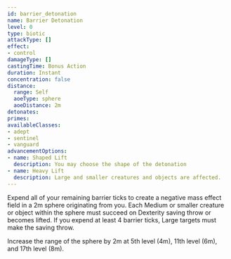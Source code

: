 ```yaml
---
id: barrier_detonation
name: Barrier Detonation
level: 0
type: biotic
attackType: []
effect:
- control
damageType: []
castingTime: Bonus Action
duration: Instant
concentration: false
distance:
  range: Self
  aoeType: sphere
  aoeDistance: 2m
detonates: 
primes: 
availableClasses:
- adept
- sentinel
- vanguard
advancementOptions:
- name: Shaped Lift
  description: You may choose the shape of the detonation
- name: Heavy Lift
  description: Large and smaller creatures and objects are affected.
---
```

Expend all of your remaining barrier ticks to create a negative mass effect field in a 2m sphere originating from you.
Each Medium or smaller creature or object within the sphere must succeed on Dexterity saving throw or becomes lifted.
If you expend at least 4 barrier ticks, Large targets must make the saving throw.

Increase the range of the sphere by 2m at 5th level (4m), 11th level (6m), and 17th level (8m).